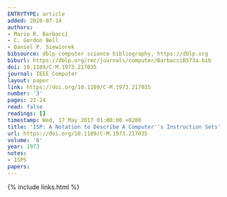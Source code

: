 ```yaml
---
ENTRYTYPE: article
added: 2020-07-14
authors:
- Mario R. Barbacci
- C. Gordon Bell
- Daniel P. Siewiorek
bibsource: dblp computer science bibliography, https://dblp.org
biburl: https://dblp.org/rec/journals/computer/BarbacciBS73a.bib
doi: 10.1109/C-M.1973.217035
journal: IEEE Computer
layout: paper
link: https://doi.org/10.1109/C-M.1973.217035
number: '3'
pages: 22-24
read: false
readings: []
timestamp: Wed, 17 May 2017 01:00:00 +0200
title: 'ISP: A Notation to Describe A Computer''s Instruction Sets'
url: https://doi.org/10.1109/C-M.1973.217035
volume: '6'
year: 1973
notes:
- ISPS
papers:
---
```

{% include links.html %}
